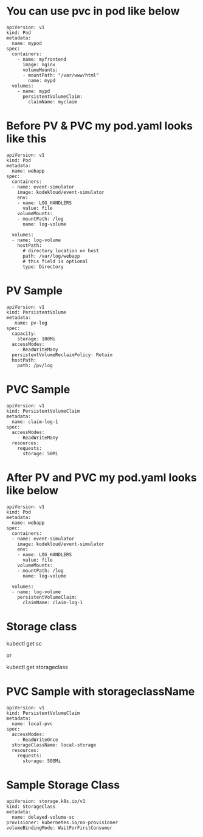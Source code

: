 # You can use pvc in pod like below

```
apiVersion: v1
kind: Pod
metadata:
  name: mypod
spec:
  containers:
    - name: myfrontend
      image: nginx
      volumeMounts:
      - mountPath: "/var/www/html"
        name: mypd
  volumes:
    - name: mypd
      persistentVolumeClaim:
        claimName: myclaim
```



# Before PV & PVC my pod.yaml looks like this
```
apiVersion: v1
kind: Pod
metadata:
  name: webapp
spec:
  containers:
  - name: event-simulator
    image: kodekloud/event-simulator
    env:
    - name: LOG_HANDLERS
      value: file
    volumeMounts:
    - mountPath: /log
      name: log-volume

  volumes:
  - name: log-volume
    hostPath:
      # directory location on host
      path: /var/log/webapp
      # this field is optional
      type: Directory
```


# PV Sample

```
apiVersion: v1
kind: PersistentVolume
metadata:
   name: pv-log
spec:
  capacity:
    storage: 100Mi
  accessModes: 
    - ReadWriteMany
  persistentVolumeReclaimPolicy: Retain
  hostPath:
    path: /pv/log
```

# PVC Sample

```
apiVersion: v1
kind: PersistentVolumeClaim
metadata:
  name: claim-log-1
spec:
  accessModes:
    - ReadWriteMany
  resources:
    requests:
      storage: 50Mi
```

# After PV and PVC my pod.yaml looks like below
```
apiVersion: v1
kind: Pod
metadata:
  name: webapp
spec:
  containers:
  - name: event-simulator
    image: kodekloud/event-simulator
    env:
    - name: LOG_HANDLERS
      value: file
    volumeMounts:
    - mountPath: /log
      name: log-volume

  volumes:
  - name: log-volume
    persistentVolumeClaim:
      claimName: claim-log-1
```



# Storage class

kubectl get sc

or

kubectl get storageclass





# PVC Sample with storageclassName
```
apiVersion: v1
kind: PersistentVolumeClaim
metadata:
  name: local-pvc
spec:
  accessModes: 
    - ReadWriteOnce
  storageClassName: local-storage
  resources:
    requests:
      storage: 500Mi
```


# Sample Storage Class

```
apiVersion: storage.k8s.io/v1
kind: StorageClass
metadata:
  name: delayed-volume-sc
provisioner: kubernetes.io/no-provisioner
volumeBindingMode: WaitForFirstConsumer
```